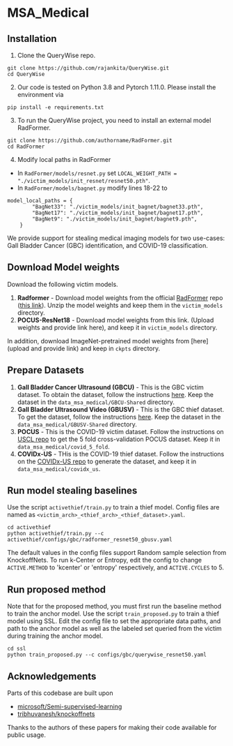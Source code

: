 # MSA_Medical

## Installation

1. Clone the QueryWise repo. 
```
git clone https://github.com/rajankita/QueryWise.git
cd QueryWise
```

2. Our code is tested on Python 3.8 and Pytorch 1.11.0. Please install the environment via
```
pip install -e requirements.txt
```

3. To run the QueryWise project, you need to install an external model RadFormer. 
```
git clone https://github.com/authorname/RadFormer.git
cd RadFormer
```
4. Modify local paths in RadFormer
- In `RadFormer/models/resnet.py` set `LOCAL_WEIGHT_PATH = "./victim_models/init_resnet/resnet50.pth"`.
- In `RadFormer/models/bagnet.py` modify lines 18-22 to 
```
model_local_paths = {
        "BagNet33": "./victim_models/init_bagnet/bagnet33.pth",
        "BagNet17": "./victim_models/init_bagnet/bagnet17.pth",
        "BagNet9": "./victim_models/init_bagnet/bagnet9.pth",
    }
``` 


We provide support for stealing medical imaging models for two use-cases: Gall Bladder Cancer (GBC) identification, and COVID-19 classification.

## Download Model weights
Download the following victim models.
1. **Radformer** - Download model weights from the official [RadFormer](https://github.com/sbasu276/RadFormer) repo ([this link](https://drive.google.com/file/d/151pPVWQBR5M3RdZW4a616y9VVHl0uZBc/view)). Unzip the model weights and keep them in the `victim_models` directory. 
2. **POCUS-ResNet18** - Download model weights from this link. (Upload weights and provide link here), and keep it in `victim_models` directory. 

In addition, download ImageNet-pretrained model weights from [here](upload and provide link) and keep in `ckpts` directory.

## Prepare Datasets
1. **Gall Bladder Cancer Ultrasound (GBCU)** - This is the GBC victim dataset. To obtain the dataset, follow the instructions [here](https://gbc-iitd.github.io/data/gbcu). Keep the dataset in the `data_msa_medical/GBCU-Shared` directory. 
2. **Gall Bladder Ultrasound Video (GBUSV)** - This is the GBC thief dataset. To get the dataset, follow the instructions [here](https://gbc-iitd.github.io/data/gbusv). Keep the dataset in the `data_msa_medical/GBUSV-Shared` directory.  
3. **POCUS** - This is the COVID-19 victim dataset. Follow the instructions on [USCL repo](https://github.com/983632847/USCL) to get the 5 fold cross-validation POCUS dataset. Keep it in `data_msa_medical/covid_5_fold`.
4. **COVIDx-US** - THis is the COVID-19 thief dataset. Follow the instructions on the [COVIDx-US repo](https://github.com/nrc-cnrc/COVID-US) to generate the dataset, and keep it in `data_msa_medical/covidx_us`.


## Run model stealing baselines
Use the script `activethief/train.py` to train a thief model. Config files are named as `<victim_arch>_<thief_arch>_<thief_dataset>.yaml`. 

```
cd activethief
python activethief/train.py --c activethief/configs/gbc/radformer_resnet50_gbusv.yaml
```
The default values in the config files support Random sample selection from KnockoffNets. To run k-Center or Entropy, edit the config to change `ACTIVE.METHOD` to 'kcenter' or 'entropy' respectively, and `ACTIVE.CYCLES` to 5.

## Run proposed method
Note that for the proposed method, you must first run the baseline method to train the anchor model. 
Use the script `train_proposed.py` to train a thief model using SSL. Edit the config file to set the appropriate data paths, and path to the anchor model as well as the labeled set queried from the victim during training the anchor model.

```
cd ssl
python train_proposed.py --c configs/gbc/querywise_resnet50.yaml
```

## Acknowledgements
Parts of this codebase are built upon
- [microsoft/Semi-supervised-learning](https://github.com/microsoft/Semi-supervised-learning)
- [tribhuvanesh/knockoffnets](https://github.com/tribhuvanesh/knockoffnets)

Thanks to the authors of these papers for making their code available for public usage. 